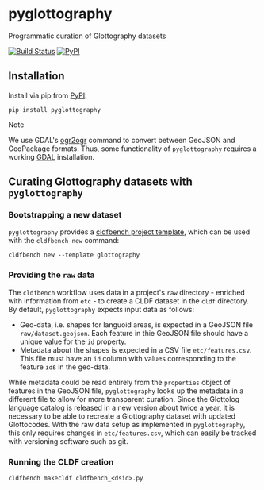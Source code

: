 # pyglottography

Programmatic curation of Glottography datasets

[![Build Status](https://github.com/glottography/pyglottography/workflows/tests/badge.svg)](https://github.com/glottography/pyglottography/actions?query=workflow%3Atests)
[![PyPI](https://img.shields.io/pypi/v/pyglottography.svg)](https://pypi.org/project/pyglottography)


## Installation

Install via pip from [PyPI](https://pypi.org/project/pyglottography):
```shell
pip install pyglottography
```

> [!NOTE]
> We use GDAL's [ogr2ogr](https://gdal.org/en/latest/programs/ogr2ogr.html) command to convert between
> GeoJSON and GeoPackage formats. Thus, some functionality of `pyglottography` requires a working
> [GDAL](https://gdal.org/en/latest/index.html) installation.


## Curating Glottography datasets with `pyglottography`

### Bootstrapping a new dataset

`pyglottography` provides a [cldfbench project template](https://github.com/cldf/cldfbench?tab=readme-ov-file#custom-dataset-templates),
which can be used with the `cldfbench new` command:
```shell
cldfbench new --template glottography
```


### Providing the `raw` data

The `cldfbench` workflow uses data in a project's `raw` directory - enriched with information from
`etc` - to create a CLDF dataset in the `cldf` directory. By default, `pyglottography` expects input
data as follows:
- Geo-data, i.e. shapes for languoid areas, is expected in a GeoJSON file `raw/dataset.geojson`. Each
  feature in thie GeoJSON file should have a unique value for the `id` property.
- Metadata about the shapes is expected in a CSV file `etc/features.csv`. This file must have an `id`
  column with values corresponding to the feature `id`s in the geo-data.

While metadata could be read entirely from the `properties` object of features in the GeoJSON file,
`pyglottography` looks up the metadata in a different file to allow for more transparent curation.
Since the Glottolog language catalog is released in a new version about twice a year, it is necessary
to be able to recreate a Glottography dataset with updated Glottocodes. With the raw data setup as
implemented in `pyglottography`, this only requires changes in `etc/features.csv`, which can easily
be tracked with versioning software such as git.


### Running the CLDF creation

```shell
cldfbench makecldf cldfbench_<dsid>.py
```

